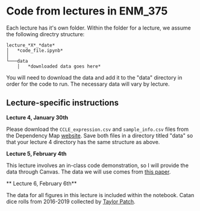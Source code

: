 # Code from lectures in ENM_375


Each lecture has it's own folder. Within the folder for a lecture, we assume the following directry structure:

```
lecture_*X*_*date*
│   *code_file.ipynb*    
│
└───data
    │   *downloaded data goes here*

```


You will need to download the data and add it to the "data" directory in order for the code to run. The necessary data will vary by lecture.


## Lecture-specific instructions


**Lecture 4, January 30th**

Please download the `CCLE_expression.csv` and `sample_info.csv` files from the Dependency Map [website](https://depmap.org/portal/download/). Save both files in a directory titled "data" so that your lecture 4 directory has the same structure as above.


**Lecture 5, February 4th**

This lecture involves an in-class code demonstration, so I will provide the data through Canvas. The data we will use comes from [this paper](https://arxiv.org/abs/1608.03520).


** Lecture 6, February 6th**

The data for all figures in this lecture is included within the notebook. Catan dice rolls from 2016-2019 collected by [Taylor Patch](https://github.com/tcpatch). 
